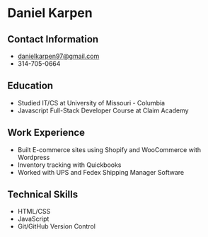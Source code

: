 # Daniel Karpen

## Contact Information

- danielkarpen97@gmail.com
- 314-705-0664

## Education

- Studied IT/CS at University of Missouri - Columbia
- Javascript Full-Stack Developer Course at Claim Academy

## Work Experience

- Built E-commerce sites using Shopify and WooCommerce with Wordpress
- Inventory tracking with Quickbooks
- Worked with UPS and Fedex Shipping Manager Software

## Technical Skills

- HTML/CSS
- JavaScript
- Git/GitHub Version Control

